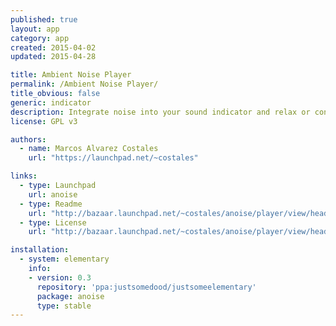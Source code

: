 ```yaml
---
published: true
layout: app
category: app
created: 2015-04-02
updated: 2015-04-28

title: Ambient Noise Player
permalink: /Ambient Noise Player/
title_obvious: false
generic: indicator
description: Integrate noise into your sound indicator and relax or concentrate
license: GPL v3

authors:
  - name: Marcos Alvarez Costales
    url: "https://launchpad.net/~costales"

links:
  - type: Launchpad
    url: anoise
  - type: Readme
    url: "http://bazaar.launchpad.net/~costales/anoise/player/view/head:/README"
  - type: License
    url: "http://bazaar.launchpad.net/~costales/anoise/player/view/head:/COPYING.GPL3"

installation:
  - system: elementary
    info:
    - version: 0.3
      repository: 'ppa:justsomedood/justsomeelementary'
      package: anoise
      type: stable
---
```

